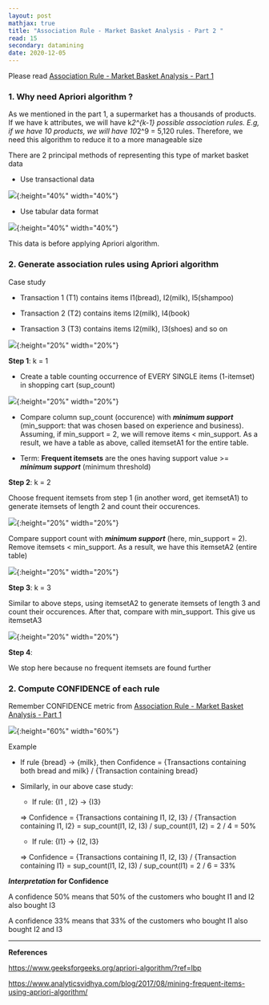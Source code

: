 ```yaml
---
layout: post
mathjax: true
title: "Association Rule - Market Basket Analysis - Part 2 "
read: 15
secondary: datamining
date: 2020-12-05
---
```

Please read [Association Rule - Market Basket Analysis - Part 1](https://lytranp.github.io/notes/Association-Rule)

### 1. Why need Apriori algorithm ?

As we mentioned in the part 1, a supermarket has a thousands of products. If we have k attributes, we will have k*2^{k-1} possible association rules. E.g, if we have 10 products, we will have 10*2^9 = 5,120 rules. Therefore, we need this algorithm to reduce it to a more manageable size

There are 2 principal methods of representing this type of market basket data

- Use transactional data

![](/sources/association-rule-2-1.png){:height="40%" width="40%"}

- Use tabular data format 

![](/sources/association-rule-2-2.png){:height="40%" width="40%"}

This data is before applying Apriori algorithm.

### 2. Generate association rules using Apriori algorithm

Case study 

+ Transaction 1 (T1) contains items I1(bread), I2(milk), I5(shampoo)
  
+ Transaction 2 (T2) contains items I2(milk), I4(book)
  
+ Transaction 3 (T3) contains items I2(milk), I3(shoes) and so on

![](/sources/association-rule-2-3.png){:height="20%" width="20%"}

**Step 1**: k = 1

- Create a table counting occurrence of EVERY SINGLE items (1-itemset) in shopping cart (sup_count)

![](/sources/association-rule-2-4.png){:height="20%" width="20%"}

- Compare column sup_count (occurence) with ***minimum support*** (min_support: that was chosen based on experience and business). Assuming, if min_support = 2, we will remove items < min_support. As a result, we have a table as above, called itemsetA1 for the entire table.  

- Term: **Frequent itemsets** are the ones having support value >= ***minimum support*** (minimum threshold)

**Step 2**: k = 2

Choose frequent itemsets from step 1 (in another word, get itemsetA1) to generate itemsets of length 2 and count their occurences. 

![](/sources/association-rule-2-5.png){:height="20%" width="20%"}

Compare support count with ***minimum support*** (here, min_support = 2). Remove itemsets < min_support. As a result, we have this itemsetA2 (entire table)

![](/sources/association-rule-2-6.png){:height="20%" width="20%"}

**Step 3**: k = 3

Similar to above steps, using itemsetA2 to generate itemsets of length 3 and count their occurences. After that, compare with min_support. This give us itemsetA3

![](/sources/association-rule-2-7.png){:height="20%" width="20%"}

**Step 4**:

We stop here because no frequent itemsets are found further

### 2. Compute CONFIDENCE of each rule

Remember CONFIDENCE metric from [Association Rule - Market Basket Analysis - Part 1](https://lytranp.github.io/notes/Association-Rule)

![](/sources/association-rule3.png){:height="60%" width="60%"}

Example

- If rule {bread} -> {milk}, then Confidence = {Transactions containing both bread and milk} / {Transaction containing bread}

- Similarly, in our above case study: 
  
  + If rule: {I1 , I2} -> {I3}
  
  => Confidence = {Transactions containing I1, I2, I3} / {Transaction containing I1, I2} = sup_count(I1, I2, I3) / sup_count(I1, I2) = 2 / 4 = 50%

  + If rule: {I1} -> {I2, I3}

  => Confidence = {Transactions containing I1, I2, I3} / {Transaction containing I1} = sup_count(I1, I2, I3) / sup_count(I1) = 2 / 6 = 33%

 ***Interpretation* for Confidence**

 A confidence 50% means that 50% of the customers who bought I1 and I2 also bought I3

 A confidence 33% means that 33% of the customers who bought I1 also bought I2 and I3

---------------------------------
**References**

https://www.geeksforgeeks.org/apriori-algorithm/?ref=lbp

https://www.analyticsvidhya.com/blog/2017/08/mining-frequent-items-using-apriori-algorithm/